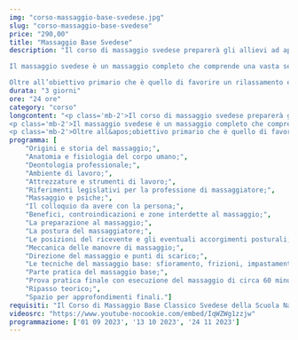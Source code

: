 ```yaml
---
img: "corso-massaggio-base-svedese.jpg"
slug: "corso-massaggio-base-svedese"
price: "290,00"
title: "Massaggio Base Svedese"
description: "Il corso di massaggio svedese preparerà gli allievi ad apprendere le tecniche fondamentali di questo trattamento. In primo luogo attraverso lo studio dei fondamenti dell’anatomia e fisiologia, l’acquisizione di nozioni sull’uso di oli e creme, i benefici del Massaggio Base Classico Svedese e le sue controindicazioni. La lezione, acquisita la parte teorica, verterà principalmente sulla parte di pratica concentrandosi all’apprendimento delle tecniche del massaggio base quali sfioramenti, frizioni, impastamenti, percussioni, vibrazioni (in tutte le loro varianti), e schema di lavoro in modo tale da mettere l’allievo in condizione, una volta terminato il corso, di praticare un massaggio di un’ora in totale autonomia.

Il massaggio svedese è un massaggio completo che comprende una vasta sequenza di manovre: dallo sfioramento alle percussioni finali, passando per le frizioni e gli impastamenti. Questo ci permette di utilizzare questo trattamento per diversi scopi, ottenendo così vari metodi di lavoro in base alle diverse esigenze della persona.

Oltre all’obiettivo primario che è quello di favorire un rilassamento ed un benessere generale alla persona, i benefici del massaggio svedese sono molteplici. Tra questi benefici troviamo la riduzione dello stress ed ansia, la tonificazione della muscolatura e il miglioramento della circolazione sanguigna e linfatica. Inoltre il massaggio svedese può alleviare dolori muscolari e articolari e favorire l’eliminazione dei liquidi e tossine in eccesso."
durata: "3 giorni"
ore: "24 ore"
category: "corso"
longcontent: "<p class='mb-2'>Il corso di massaggio svedese preparerà gli allievi ad apprendere le tecniche fondamentali di questo trattamento. In primo luogo attraverso lo studio dei fondamenti dell&apos;anatomia e fisiologia, l&apos;acquisizione di nozioni sull&apos;uso di oli e creme, i benefici del Massaggio Base Classico Svedese e le sue controindicazioni. La lezione, acquisita la parte teorica, verterà principalmente sulla parte di pratica concentrandosi all’apprendimento delle tecniche del massaggio base quali sfioramenti, frizioni, impastamenti, percussioni, vibrazioni (in tutte le loro varianti), e schema di lavoro in modo tale da mettere l’allievo in condizione, una volta terminato il corso, di praticare un massaggio di un’ora in totale autonomia.</p>
<p class='mb-2'>Il massaggio svedese è un massaggio completo che comprende una vasta sequenza di manovre: dallo sfioramento alle percussioni finali, passando per le frizioni e gli impastamenti. Questo ci permette di utilizzare questo trattamento per diversi scopi, ottenendo così vari metodi di lavoro in base alle diverse esigenze della persona.</p>
<p class='mb-2'>Oltre all&apos;obiettivo primario che è quello di favorire un rilassamento ed un benessere generale alla persona, i benefici del massaggio svedese sono molteplici. Tra questi benefici troviamo la riduzione dello stress ed ansia, la tonificazione della muscolatura e il miglioramento della circolazione sanguigna e linfatica. Inoltre il massaggio svedese può alleviare dolori muscolari e articolari e favorire l&apos;eliminazione dei liquidi e tossine in eccesso.</p>"
programma: [
    "Origini e storia del massaggio;",
    "Anatomia e fisiologia del corpo umano;",
    "Deontologia professionale;",
    "Ambiente di lavoro;",
    "Attrezzature e strumenti di lavoro;",
    "Riferimenti legislativi per la professione di massaggiatore;",
    "Massaggio e psiche;",
    "Il colloquio da avere con la persona;",
    "Benefici, controindicazioni e zone interdette al massaggio;",
    "La preparazione al massaggio;",
    "La postura del massaggiatore;",
    "Le posizioni del ricevente e gli eventuali accorgimenti posturali;",
    "Meccanica delle manovre di massaggio;",
    "Direzione del massaggio e punti di scarico;",
    "Le tecniche del massaggio base: sfioramento, frizioni, impastamenti, vibrazioni e percussioni in tutte le loro varianti e manovre;",
    "Parte pratica del massaggio base;",
    "Prova pratica finale con esecuzione del massaggio di circa 60 minuti;",
    "Ripasso teorico;",
    "Spazio per approfondimenti finali."]
requisiti: "Il Corso di Massaggio Base Classico Svedese della Scuola Nazionale di Massaggio Tao® è il corso per eccellenza più completo tra tutti. Esso è aperto e rivolto a chiunque, quindi non è necessario avere un'esperienza di base precedente. Il Massaggio Base Classico Svedese è particolarmente consigliato a chi non ha esperienza nelle tecniche di massaggio occidentali quali Sfioramenti, Frizioni, Impastamenti, Vibrazioni e Percussioni in tutte le loro varianti."
videosrc: "https://www.youtube-nocookie.com/embed/IqWZWg1zzjw"
programmazione: ['01 09 2023', '13 10 2023', '24 11 2023']
---
```

